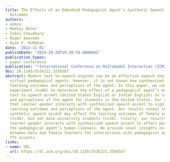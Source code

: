 ```yaml
---
title: The Effects of an Embodied Pedagogical Agent’s Synthetic Speech Accent on Learning
  Outcomes
authors:
- admin
- Mamtaj Akter
- Zubin Choudhary
- Roger Azevedo
- Ryan P. McMahan
date: '2022-11-01'
publishDate: '2023-10-28T19:30:59.880604Z'
publication_types:
- paper-conference
publication: '*International Conference on Multimodal Interaction (ICMI)*'
doi: 10.1145/3536221.3556587
abstract: Modern text-to-speech engines can be an effective speech choice for embodied
  virtual pedagogical agents. However, it is not known how synthesized accents influence
  learning outcomes and perceptions of the agent. In this paper, we conducted a between-subjects
  experiment (n=60) to determine the effect of a pedagogical agent’s machine synthesized
  text-to-speech accent (United States English or Indian English) on learning outcomes
  and perceptions of the agent for students in the United States. Our results indicate
  that learner gender interacts with synthesized speech accent to significantly affect
  learning outcomes and perceptions of the agent. Our results reveal that a foreign
  synthetic speech accent may affect the learning outcomes of female university students
  (n=30), but not male university students (n=30). Finally, our results indicate that
  learner gender interacts with synthesized speech accent to affect perceptions of
  the pedagogical agent’s human-likeness. We provide novel insights on the differences
  between male and female learners for interactions with pedagogical agents with synthetic
  TTS accents.
links:
- name: URL
  url: https://dl.acm.org/doi/10.1145/3536221.3556587
---
```

